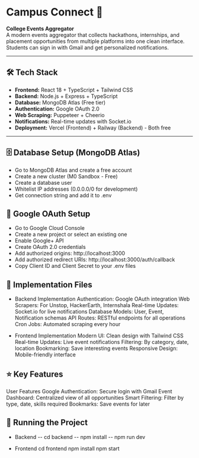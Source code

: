 # Campus Connect 🚀

**College Events Aggregator**  
A modern events aggregator that collects hackathons, internships, and placement opportunities from multiple platforms into one clean interface. Students can sign in with Gmail and get personalized notifications.

---

## 🛠️ Tech Stack

- **Frontend:** React 18 + TypeScript + Tailwind CSS  
- **Backend:** Node.js + Express + TypeScript  
- **Database:** MongoDB Atlas (Free tier)  
- **Authentication:** Google OAuth 2.0  
- **Web Scraping:** Puppeteer + Cheerio  
- **Notifications:** Real-time updates with Socket.io  
- **Deployment:** Vercel (Frontend) + Railway (Backend) - Both free  

---

## 🗄️ Database Setup (MongoDB Atlas)

- Go to MongoDB Atlas and create a free account
- Create a new cluster (M0 Sandbox - Free)
- Create a database user
- Whitelist IP addresses (0.0.0.0/0 for development)
- Get connection string and add it to .env

## 🔑 Google OAuth Setup

- Go to Google Cloud Console
- Create a new project or select an existing one
- Enable Google+ API
- Create OAuth 2.0 credentials
- Add authorized origins:
  http://localhost:3000
- Add authorized redirect URIs:
  http://localhost:3000/auth/callback
- Copy Client ID and Client Secret to your .env files

## 🔧 Implementation Files
- Backend Implementation
Authentication: Google OAuth integration
Web Scrapers: For Unstop, HackerEarth, Internshala
Real-time Updates: Socket.io for live notifications
Database Models: User, Event, Notification schemas
API Routes: RESTful endpoints for all operations
Cron Jobs: Automated scraping every hour

- Frontend Implementation
Modern UI: Clean design with Tailwind CSS
Real-time Updates: Live event notifications
Filtering: By category, date, location
Bookmarking: Save interesting events
Responsive Design: Mobile-friendly interface

## ⭐ Key Features
User Features
Google Authentication: Secure login with Gmail
Event Dashboard: Centralized view of all opportunities
Smart Filtering: Filter by type, date, skills required
Bookmarks: Save events for later

## 🚀 Running the Project
- Backend
-- cd backend
-- npm install
-- npm run dev

- Frontend
cd frontend
npm install
npm start

